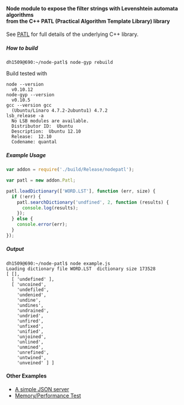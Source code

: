 #### Node module to expose the filter strings with Levenshtein automata algorithms <br>from the C++ PATL (Practical Algorithm Template Library) library
See [PATL](https://code.google.com/p/patl/) for full details of the underlying C++ library.

##### How to build
```
dh1509@690:~/node-patl$ node-gyp rebuild
```
Build tested with
```
node --version 
  v0.10.12
node-gyp --version 
  v0.10.5
gcc --version gcc 
  (Ubuntu/Linaro 4.7.2-2ubuntu1) 4.7.2
lsb_release -a
  No LSB modules are available.
  Distributor ID:  Ubuntu
  Description:	Ubuntu 12.10
  Release:	12.10
  Codename:	quantal
```

##### Example Usage
```javascript
var addon = require('./build/Release/nodepatl');

var patl = new addon.Patl;

patl.loadDictionary(['WORD.LST'], function (err, size) {
  if (!err) {
    patl.searchDictionary('undfined', 2, function (results) {
      console.log(results);
    });
  } else {
    console.error(err);
  }
});
```
##### Output
```
dh1509@690:~/node-patl$ node example.js 
Loading dictionary file WORD.LST  dictionary size 173528
[ [],
  [ 'undefined' ],
  [ 'uncoined',
    'undefiled',
    'undenied',
    'undine',
    'undines',
    'undrained',
    'undried',
    'unfired',
    'unfixed',
    'unified',
    'unjoined',
    'unlined',
    'unmined',
    'unrefined',
    'untwined',
    'unveined' ] ]
```
#### Other Examples
* [A simple JSON server](server.js)
* [Memory/Performance Test](mem_test.js)

